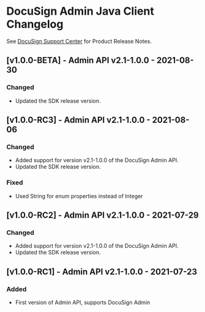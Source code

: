 # DocuSign Admin Java Client Changelog
See [DocuSign Support Center](https://support.docusign.com/en/releasenotes/) for Product Release Notes.

## [v1.0.0-BETA] - Admin API v2.1-1.0.0 - 2021-08-30
### Changed
- Updated the SDK release version.

## [v1.0.0-RC3] - Admin API v2.1-1.0.0 - 2021-08-06
### Changed
- Added support for version v2.1-1.0.0 of the DocuSign Admin API.
- Updated the SDK release version.
### Fixed
- Used String for enum properties instead of Integer

## [v1.0.0-RC2] - Admin API v2.1-1.0.0 - 2021-07-29
### Changed
- Added support for version v2.1-1.0.0 of the DocuSign Admin API.
- Updated the SDK release version.

## [v1.0.0-RC1] - Admin API v2.1-1.0.0 - 2021-07-23
### Added
- First version of Admin API, supports DocuSign Admin
